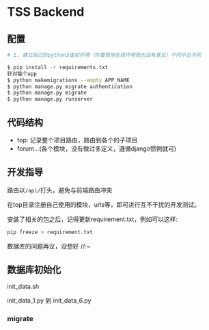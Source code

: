 # TSS Backend

## 配置

```bash
# 1. 建立自己的python3虚拟环境（你要想用全局环境我也没有意见）不同平台不同

$ pip install -r requirements.txt
针对每个app
$ python makemigrations --empty APP_NAME
$ python manage.py migrate authentication
$ python manage.py migrate
$ python manage.py runserver

```

## 代码结构

* top: 记录整个项目路由，路由到各个的子项目
* forum...(各个模块，没有做过多定义，遵循django惯例就可)

## 开发指导

路由以`/api/`打头，避免与前端路由冲突

在top目录注册自己使用的模块，urls等，即可进行互不干扰的开发测试。

安装了相关的包之后，记得更新requirement.txt，例如可以这样:

```bash
pip freeze > requirement.txt
```

数据库的问题再议，没想好 //:~

## 数据库初始化

init_data.sh


init_data_1.py
到
init_data_6.py

### migrate

